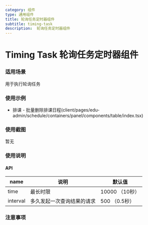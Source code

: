 ```yaml
---
category: 组件
type: 通用组件
title: 轮询任务定时器组件
subtitle: timing-task
description:  轮询任务定时器组件
---
```


# Timing Task 轮询任务定时器组件

### 适用场景
用于执行轮询任务

### 使用示例
* 排课 - 批量删除排课日程(client/pages/edu-admin/schedule/containers/panel/components/table/index.tsx)

### 使用截图
暂无

### 使用说明
#### API
name | 说明 | 默认值
-|-|-
time | 最长时限 | 10000 （10秒）
interval | 多久发起一次查询结果的请求 | 500 （0.5秒）

### 注意事项
